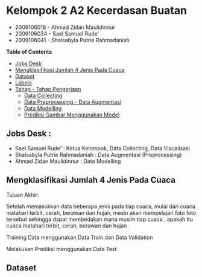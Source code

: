 <h1>Kelompok 2 A2 Kecerdasan Buatan</h1>
<ul>
  <li>2009106018 - Ahmad Zidan Maulidinnur</li>
	<li>2009106034 - Sael Samuel Rude'</li>
	<li>2009106041 - Shalsabyla Putrie Rahmadaniah</li>
</ul>

**Table of Contents**
- [Jobs Desk](#jobs-desk--)
- [Mengklasifikasi Jumlah 4 Jenis Pada Cuaca](#mengklasifikasi-jumlah-4-jenis-pada-cuaca)
- [Dataset](#dataset)
- [Labels](#labels)
- [Tahap - Tahap Pengerjaan](#tahap---tahap-pengerjaan-)
  - [Data Collecting](#1-data-collecting)
  - [Data Preprocessing - Data Augmentasi](#2-data-preprocessing---data-augmentasi)
  - [Data Modelling](#3-data-modelling)
  - [Prediksi Gambar Menggunakan Model](#4-prediksi-gambar-menggunakan-model)

<h2>Jobs Desk : </h2>
<ul>
	<li>Sael Samuel Rude' : Ketua Kelompok, Data Collecting, Data Visualisasi</li>
  <li>Shalsabyla Putrie Rahmadaniah : Data Augmentasi (Preprocessing)</li>
	<li>Ahmad Zidan Maulidinnur : Data Modelling</li>
</ul>

<h2>Mengklasifikasi Jumlah 4 Jenis Pada Cuaca</h2>

Tujuan Akhir:
<br>
<p>Setelah memasukkan data beberapa jenis pada tiap cuaca, mulai dari cuaca matahari terbit, cerah, berawan dan hujan, mesin akan mempelajari foto foto tersebut sehingga dapat membedakan mana musim tiap cuaca , apakah itu cuaca matahari terbit, cerah, berawan dan hujan</p>
<p>Training Data menggunakan Data Train dan Data Validation</p>
<p>Melakukan Prediksi menggunakan Data Test</p>

<h2>Dataset</h2>
